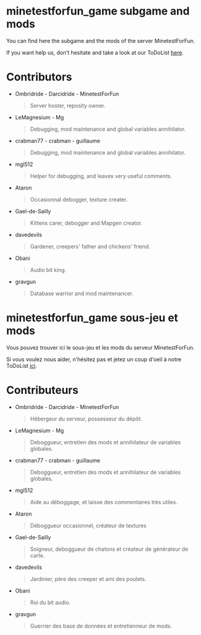 minetestforfun_game subgame and mods
===================

You can find here the subgame and the mods of the server MinetestForFun.

If you want help us, don't hesitate and take a look at our ToDoList [here](https://lite5.framapad.org/p/r.446ce575dd27b3c3e8a8efb34f28ac2d).

Contributors
===================
- Ombridride - Darcidride - MinetestForFun
  > Server hoster, reposity owner.
- LeMagnesium - Mg
  > Debugging, mod maintenance and global variables annihilator.
- crabman77 - crabman - guillaume
  > Debugging, mod maintenance and global variables annihilator.
- mgl512
  > Helper for debugging, and leaves very useful comments.
- Ataron
  > Occasionnal debogger, texture creater.
- Gael-de-Sailly
  > Kittens carer, debogger and Mapgen creator.
- davedevils
  > Gardener, creepers' father and chickens' friend.
- Obani
  > Audio bit king.
- gravgun
  > Database warrior and mod maintenancer.

minetestforfun_game sous-jeu et mods
===================

Vous pouvez trouver ici le sous-jeu et les mods du serveur MinetestForFun.

Si vous voulez nous aider, n'hésitez pas et jetez un coup d'oeil à notre ToDoList [ici](https://lite5.framapad.org/p/r.446ce575dd27b3c3e8a8efb34f28ac2d).

Contributeurs
===================
- Ombridride - Darcidride - MinetestForFun
  > Hébergeur du serveur, possesseur du dépôt.
- LeMagnesium - Mg
  > Deboggueur, entretien des mods et annihilateur de variables globales.
- crabman77 - crabman - guillaume
  > Deboggueur, entretien des mods et annihilateur de variables globales.
- mgl512
  > Aide au déboggage, et laisse des commentaires très utiles.
- Ataron
  > Déboggueur occasionnel, créateur de textures
- Gael-de-Sailly
  > Soigneur, deboggueur de chatons et créateur de générateur de carte.
- davedevils
  > Jardinier, père des creeper et ami des poulets.
- Obani
  > Roi du bit audio.
- gravgun
  > Guerrier des base de données et entretienneur de mods.
